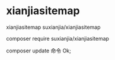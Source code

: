 # xianjiasitemap
xianjiasitemap
suxianjia/xianjiasitemap

composer require suxianjia/xianjiasitemap


composer update 命令 Ok;